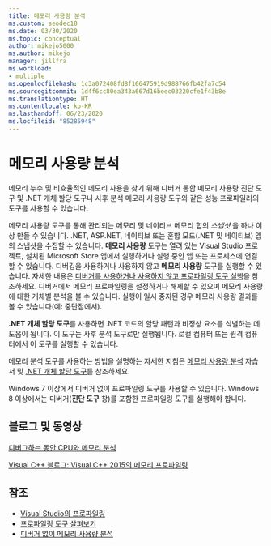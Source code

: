 ```yaml
---
title: 메모리 사용량 분석
ms.custom: seodec18
ms.date: 03/30/2020
ms.topic: conceptual
author: mikejo5000
ms.author: mikejo
manager: jillfra
ms.workload:
- multiple
ms.openlocfilehash: 1c3a072408fd8f166475919d988766fb42fa7c54
ms.sourcegitcommit: 1d4f6cc80ea343a667d16beec03220cfe1f43b8e
ms.translationtype: HT
ms.contentlocale: ko-KR
ms.lasthandoff: 06/23/2020
ms.locfileid: "85285948"
---
```

# <a name="analyze-memory-usage"></a>메모리 사용량 분석

메모리 누수 및 비효율적인 메모리 사용을 찾기 위해 디버거 통합 메모리 사용량 진단 도구 및 .NET 개체 할당 도구나 사후 분석 메모리 사용량 도구와 같은 성능 프로파일러의 도구를 사용할 수 있습니다.

메모리 사용량 도구를 통해 관리되는 메모리 및 네이티브 메모리 힙의 *스냅샷* 을 하나 이상 만들 수 있습니다. .NET, ASP.NET, 네이티브 또는 혼합 모드(.NET 및 네이티브) 앱의 스냅샷을 수집할 수 있습니다. **메모리 사용량** 도구는 열려 있는 Visual Studio 프로젝트, 설치된 Microsoft Store 앱에서 실행하거나 실행 중인 앱 또는 프로세스에 연결할 수 있습니다. 디버깅을 사용하거나 사용하지 않고 **메모리 사용량** 도구를 실행할 수 있습니다. 자세한 내용은 [디버거를 사용하거나 사용하지 않고 프로파일링 도구 실행](../profiling/running-profiling-tools-with-or-without-the-debugger.md)을 참조하세요. 디버거에서 메모리 프로파일링을 설정하거나 해제할 수 있으며 메모리 사용량에 대한 개체별 분석을 볼 수 있습니다. 실행이 일시 중지된 경우 메모리 사용량 결과를 볼 수 있습니다(예: 중단점에서).

**.NET 개체 할당 도구**를 사용하면 .NET 코드의 할당 패턴과 비정상 요소를 식별하는 데 도움이 됩니다. 이 도구는 사후 분석 도구로만 실행됩니다. 로컬 컴퓨터 또는 원격 컴퓨터에서 이 도구를 실행할 수 있습니다.

메모리 분석 도구를 사용하는 방법을 설명하는 자세한 지침은 [메모리 사용량 분석](../profiling/memory-usage.md) 자습서 및 [.NET 개체 할당 도구](../profiling/dotnet-alloc-tool.md)를 참조하세요.

Windows 7 이상에서 디버거 없이 프로파일링 도구를 사용할 수 있습니다. Windows 8 이상에서는 디버거(**진단 도구** 창)를 포함한 프로파일링 도구를 실행해야 합니다.

## <a name="blogs-and-videos"></a>블로그 및 동영상

[디버그하는 동안 CPU와 메모리 분석](https://devblogs.microsoft.com/visualstudio/analyze-cpu-memory-while-debugging/)

[Visual C++ 블로그: Visual C++ 2015의 메모리 프로파일링](https://devblogs.microsoft.com/cppblog/memory-profiling-in-visual-c-2015/)

## <a name="see-also"></a>참조

- [Visual Studio의 프로파일링](../profiling/index.yml)
- [프로파일링 도구 살펴보기](../profiling/profiling-feature-tour.md)
- [디버거 없이 메모리 사용량 분석](../profiling/memory-usage-without-debugging2.md)

